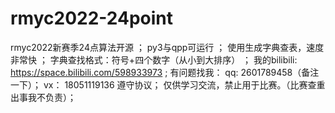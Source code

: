 # rmyc2022-24point
rmyc2022新赛季24点算法开源 ；
py3与qpp可运行 ；
使用生成字典查表，速度非常快 ；
字典查找格式：符号+四个数字（从小到大排序） ；
我的bilibili: https://space.bilibili.com/598933973 ; 
有问题找我：
  qq: 2601789458（备注一下）；
  vx： 18051119136 遵守协议；
仅供学习交流，禁止用于比赛。（比赛查重出事我不负责）；
